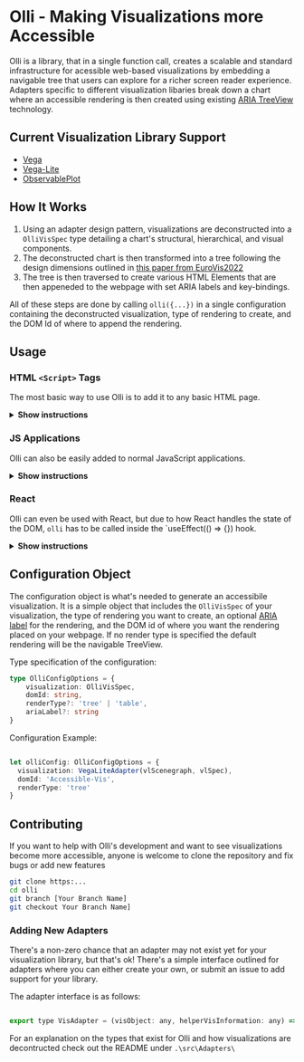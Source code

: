 # Olli - Making Visualizations more Accessible

Olli is a library, that in a single function call, creates a scalable and standard infrastructure for acessible web-based visualizations
by embedding a navigable tree that users can explore for a richer screen reader experience. Adapters specific
to different visualization libaries break down a chart where an accessible rendering is then created using existing
[ARIA TreeView](https://www.w3.org/wiki/TreeView) technology.

<!-- Below is an example with a Vega-Lite visualization:
<div align="center">
  <div id="Vis"></div>
  <div id="Tree"></div>
  <script>
    let spec = {
              "$schema": "https://vega.github.io/schema/vega-lite/v5.json",
              "name": "trellis_barley",
              "description": "A trellis of Barley yields from the 1930s, complete with main-effects ordering to facilitate comparison.",
              "data": {"url": "https://raw.githubusercontent.com/vega/vega-datasets/next/data/barley.json"},
              "mark": "point",
              "height": {"step": 12},
              "encoding": {
                "facet": {
                  "field": "site",
                  "type": "ordinal",
                  "columns": 2,
                  "sort": {"op": "median", "field": "yield"}
                },
                "x": {
                  "field": "yield",
                  "type": "quantitative",
                  "scale": {"zero": false}
                },
                "y": {
                  "field": "variety",
                  "type": "ordinal",
                  "sort": "-x"
                },
                "color": {"field": "year", "type": "nominal"}
              }
            }
     let vgSpec = vegaLite.compile(spec).spec
     const runtime = vega.parse(vgSpec);
     const render = document.getElementById('Vis');
     let view = new vega.View(runtime)
              .logLevel(vega.Warn)
              .initialize(render)
              .renderer('canvas') // Render as an image to not pollute DOM with elements that the screen reader needs to traverse first.
              .hover()
              .runAsync()
              .then(val => {
                window.createAccessibilityTree({
                  adapter: "vega-lite",
                  renderType: "tree",
                  domId: "Tree",
                  visObject: val,
                  visSpec: specArray[specIndex] })
                });
  </script>
</div> -->

## Current Visualization Library Support

* [Vega](https://vega.github.io/vega/)
* [Vega-Lite](https://vega.github.io/vega-lite)
* [ObservablePlot](https://observablehq.com/@observablehq/plot)

## How It Works

1. Using an adapter design pattern, visualizations are deconstructed into a `OlliVisSpec` type
   detailing a chart's structural, hierarchical, and visual components.
2. The deconstructed chart is then transformed into a tree following the design dimensions outlined in
   [this paper from EuroVis2022](http://vis.csail.mit.edu/pubs/rich-screen-reader-vis-experiences/)
3. The tree is then traversed to create various HTML Elements that are then appeneded to the webpage with set
   ARIA labels and key-bindings.

All of these steps are done by calling `olli({...})` in a single configuration containing the deconstructed
visualization, type of rendering to create, and the DOM Id of where to append the rendering.

## Usage

### HTML `<Script>` Tags

The most basic way to use Olli is to add it to any basic HTML page.

<details><summary><b>Show instructions</b></summary>

1. Add the script tag inside the document `<head>`:

    ```html
    <html>
      ...
      <head>
         ...
         <script src="https://cdn.jsdelivr.net/npm/olli-core@1.0.2/" />
         <script src="https://cdn.jsdelivr.net/npm/olli-adapters@1.0.2/" />
         ...
      </head>
      ...
    </html>
    ```

2. Call Olli from a `<script>` tag:

    ```html
    ...
    <script>
      ...
      olli({
        visualization: olliAdapters.VegaLiteAdapter(visSpec, additionalInfo),
        renderType: 'tree'
        domId: 'Accessible-Vis'
      })
    </script>
    ```

</details>

### JS Applications

Olli can also be easily added to normal JavaScript applications.

<details><summary><b>Show instructions</b></summary>

1. Install the preset:

    ```sh
    npm install olli-core olli-adapters
    ```

2. Import `olli`, and the adapter you want to use, into the file you want to use it in

    ```js
    import {olli-core, olli-adapters} from 'olli'
    
    ...
    ```

3. Call `olli` and set-up your configuration object:

    ```js
    ...

      olli({
        visualization: OlliAdapters.VegaLiteAdapter(visSpec, additionalInfo),
        renderType: 'tree'
        domId: 'Accessible-Vis'
      })
    ...   
    ```

</details>

### React

Olli can even be used with React, but due to how React handles the state of the DOM, `olli` has to be called
inside the `useEffect(() => {}) hook.

<details><summary><b>Show instructions</b></summary>

1. Install preset:

    ```sh
    npm install olli
    ```

2. Import `olli`, and the adapter you want to use, into the component you want to use it in

    ```js
    import {olli, vegaLiteAdater} from 'olli'
    
    ...
    ```

3. Call `olli` and set-up your configuration object inside the `useEffect(() => {})` hook:

    ```js
    ...

    useEffect(() => {
      olli({
        visualization: vegaLiteAdapter(visSpec, additionalInfo),
        renderType: 'tree'
        domId: 'Accessible-Vis'
      })
    })
    ...   
    ```

</details>

## Configuration Object

The configuration object is what's needed to generate an accessibile visualization. It is a simple object that includes the `OlliVisSpec` of your visualization, the type of rendering you want to create, an optional [ARIA label](https://developer.mozilla.org/en-US/docs/Web/Accessibility/ARIA/Attributes/aria-label) for the rendering, and the DOM id of where you want the rendering placed on your webpage. If no render type is specified the default rendering will be the navigable TreeView.

Type specification of the configuration:

```ts
type OlliConfigOptions = {
    visualization: OlliVisSpec,
    domId: string,
    renderType?: 'tree' | 'table',
    ariaLabel?: string
}
```

Configuration Example:

```ts

let olliConfig: OlliConfigOptions = {
  visualization: VegaLiteAdapter(vlScenegraph, vlSpec),
  domId: 'Accessible-Vis',
  renderType: 'tree'
}

```

## Contributing

If you want to help with Olli's development and want to see visualizations become more accessible,
anyone is welcome to clone the repository and fix bugs or add new features

```sh
git clone https:...
cd olli
git branch [Your Branch Name]
git checkout Your Branch Name]
```

### Adding New Adapters

There's a non-zero chance that an adapter may not exist yet for your visualization library, but that's ok!
There's a simple interface outlined for adapters where you can either create your own, or submit an issue to
add support for your library.

The adapter interface is as follows:

```js

export type VisAdapter = (visObject: any, helperVisInformation: any) => OlliVisSpec

```

For an explanation on the types that exist for Olli and how visualizations are decontructed check out the
README under `.\src\Adapters\`
